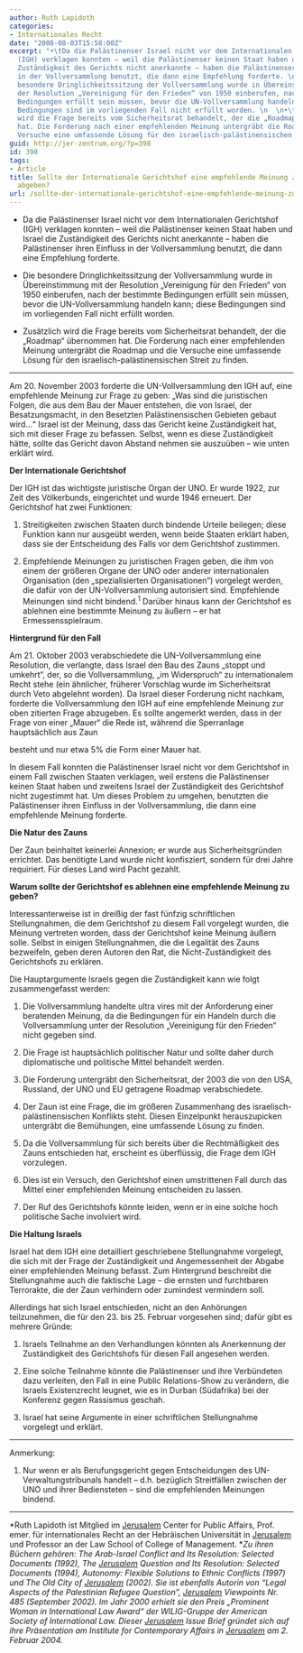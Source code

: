 ```yaml
---
author: Ruth Lapidoth
categories:
- Internationales Recht
date: "2008-08-03T15:58:00Z"
excerpt: "•\tDa die Palästinenser Israel nicht vor dem Internationalen Gerichtshof
  (IGH) verklagen konnten – weil die Palästinenser keinen Staat haben und Israel die
  Zuständigkeit des Gerichts nicht anerkannte – haben die Palästinenser ihren Einfluss
  in der Vollversammlung benutzt, die dann eine Empfehlung forderte. \n  \n•\tDie
  besondere Dringlichkeitssitzung der Vollversammlung wurde in Übereinstimmung mit
  der Resolution „Vereinigung für den Frieden“ von 1950 einberufen, nach der bestimmte
  Bedingungen erfüllt sein müssen, bevor die UN-Vollversammlung handeln kann; diese
  Bedingungen sind im vorliegenden Fall nicht erfüllt worden. \n  \n•\tZusätzlich
  wird die Frage bereits vom Sicherheitsrat behandelt, der die „Roadmap“ übernommen
  hat. Die Forderung nach einer empfehlenden Meinung untergräbt die Roadmap und die
  Versuche eine umfassende Lösung für den israelisch-palästinensischen Streit zu finden."
guid: http://jer-zentrum.org/?p=398
id: 398
tags:
- Article
title: Sollte der Internationale Gerichtshof eine empfehlende Meinung zu Israels Trennzaun
  abgeben?
url: /sollte-der-internationale-gerichtshof-eine-empfehlende-meinung-zu-israels-trennzaun-abgeben/
---
```


- Da die Palästinenser Israel nicht vor dem Internationalen Gerichtshof (IGH) verklagen konnten – weil die Palästinenser keinen Staat haben und Israel die Zuständigkeit des Gerichts nicht anerkannte – haben die Palästinenser ihren Einfluss in der Vollversammlung benutzt, die dann eine Empfehlung forderte. 


 
- Die besondere Dringlichkeitssitzung der Vollversammlung wurde in Übereinstimmung mit der Resolution „Vereinigung für den Frieden“ von 1950 einberufen, nach der bestimmte Bedingungen erfüllt sein müssen, bevor die UN-Vollversammlung handeln kann; diese Bedingungen sind im vorliegenden Fall nicht erfüllt worden. 


 
- Zusätzlich wird die Frage bereits vom Sicherheitsrat behandelt, der die „Roadmap“ übernommen hat. Die Forderung nach einer empfehlenden Meinung untergräbt die Roadmap und die Versuche eine umfassende Lösung für den israelisch-palästinensischen Streit zu finden. 


---



Am 20. November 2003 forderte die UN-Vollversammlung den IGH auf, eine empfehlende Meinung zur Frage zu geben: „Was sind die juristischen Folgen, die aus dem Bau der Mauer entstehen, die von Israel, der Besatzungsmacht, in den Besetzten Palästinensischen Gebieten gebaut wird…“ Israel ist der Meinung, dass das Gericht keine Zuständigkeit hat, sich mit dieser Frage zu befassen. Selbst, wenn es diese Zuständigkeit hätte, sollte das Gericht davon Abstand nehmen sie auszuüben – wie unten erklärt wird. 

 

**Der Internationale Gerichtshof** 

 

Der IGH ist das wichtigste juristische Organ der UNO. Er wurde 1922, zur Zeit des Völkerbunds, eingerichtet und wurde 1946 erneuert. Der Gerichtshof hat zwei Funktionen: 

 
1. Streitigkeiten zwischen Staaten durch bindende Urteile beilegen; diese Funktion kann nur ausgeübt werden, wenn beide Staaten erklärt haben, dass sie der Entscheidung des Falls vor dem Gerichtshof zustimmen. 


 
1. Empfehlende Meinungen zu juristischen Fragen geben, die ihm von einem der größeren Organe der UNO oder anderer internationalen Organisation (den „spezialisierten Organisationen“) vorgelegt werden, die dafür von der UN-Vollversammlung autorisiert sind. Empfehlende Meinungen sind nicht bindend.<sup>1</sup> Darüber hinaus kann der Gerichtshof es ablehnen eine bestimmte Meinung zu äußern – er hat Ermessensspielraum. 


 

**Hintergrund für den Fall** 

 

Am 21. Oktober 2003 verabschiedete die UN-Vollversammlung eine Resolution, die verlangte, dass Israel den Bau des Zauns „stoppt und umkehrt“, der, so die Vollversammlung, „im Widerspruch“ zu internationalem Recht stehe (ein ähnlicher, früherer Vorschlag wurde im Sicherheitsrat durch Veto abgelehnt worden). Da Israel dieser Forderung nicht nachkam, forderte die Vollversammlung den IGH auf eine empfehlende Meinung zur oben zitierten Frage abzugeben. Es sollte angemerkt werden, dass in der Frage von einer „Mauer“ die Rede ist, während die Sperranlage hauptsächlich aus Zaun 

besteht und nur etwa 5% die Form einer Mauer hat. 

 

In diesem Fall konnten die Palästinenser Israel nicht vor dem Gerichtshof in einem Fall zwischen Staaten verklagen, weil erstens die Palästinenser keinen Staat haben und zweitens Israel der Zuständigkeit des Gerichtshof nicht zugestimmt hat. Um dieses Problem zu umgehen, benutzten die Palästinenser ihren Einfluss in der Vollversammlung, die dann eine empfehlende Meinung forderte. 

 

**Die Natur des Zauns** 

 

Der Zaun beinhaltet keinerlei Annexion; er wurde aus Sicherheitsgründen errichtet. Das benötigte Land wurde nicht konfisziert, sondern für drei Jahre requiriert. Für dieses Land wird Pacht gezahlt. 

 

**Warum sollte der Gerichtshof es ablehnen eine empfehlende Meinung zu geben?** 

 

Interessanterweise ist in dreißig der fast fünfzig schriftlichen Stellungnahmen, die dem Gerichtshof zu diesem Fall vorgelegt wurden, die Meinung vertreten worden, dass der Gerichtshof keine Meinung äußern solle. Selbst in einigen Stellungnahmen, die die Legalität des Zauns bezweifeln, geben deren Autoren den Rat, die Nicht-Zuständigkeit des Gerichtshofs zu erklären. 

 

Die Hauptargumente Israels gegen die Zuständigkeit kann wie folgt zusammengefasst werden: 

 
1. Die Vollversammlung handelte ultra vires mit der Anforderung einer beratenden Meinung, da die Bedingungen für ein Handeln durch die Vollversammlung unter der Resolution „Vereinigung für den Frieden“ nicht gegeben sind. 


 
1. Die Frage ist hauptsächlich politischer Natur und sollte daher durch diplomatische und politische Mittel behandelt werden. 


 
1. Die Forderung untergräbt den Sicherheitsrat, der 2003 die von den USA, Russland, der UNO und EU getragene Roadmap verabschiedete. 


 
1. Der Zaun ist eine Frage, die im größeren Zusammenhang des israelisch-palästinensischen Konflikts steht. Diesen Einzelpunkt herauszupicken untergräbt die Bemühungen, eine umfassende Lösung zu finden. 


 
1. Da die Vollversammlung für sich bereits über die Rechtmäßigkeit des Zauns entschieden hat, erscheint es überflüssig, die Frage dem IGH vorzulegen. 


 
1. Dies ist ein Versuch, den Gerichtshof einen umstrittenen Fall durch das Mittel einer empfehlenden Meinung entscheiden zu lassen. 


 
1. Der Ruf des Gerichtshofs könnte leiden, wenn er in eine solche hoch politische Sache involviert wird. 


 

**Die Haltung Israels** 

 

Israel hat dem IGH eine detailliert geschriebene Stellungnahme vorgelegt, die sich mit der Frage der Zuständigkeit und Angemessenheit der Abgabe einer empfehlenden Meinung befasst. Zum Hintergrund beschreibt die Stellungnahme auch die faktische Lage – die ernsten und furchtbaren Terrorakte, die der Zaun verhindern oder zumindest vermindern soll. 

 

Allerdings hat sich Israel entschieden, nicht an den Anhörungen teilzunehmen, die für den 23. bis 25. Februar vorgesehen sind; dafür gibt es mehrere Gründe: 

 
1. Israels Teilnahme an den Verhandlungen könnten als Anerkennung der Zuständigkeit des Gerichtshofs für diesen Fall angesehen werden. 


 
1. Eine solche Teilnahme könnte die Palästinenser und ihre Verbündeten dazu verleiten, den Fall in eine Public Relations-Show zu verändern, die Israels Existenzrecht leugnet, wie es in Durban (Südafrika) bei der Konferenz gegen Rassismus geschah. 


 
1. Israel hat seine Argumente in einer schriftlichen Stellungnahme vorgelegt und erklärt. 


---



Anmerkung:
1. Nur wenn er als Berufungsgericht gegen Entscheidungen des UN-Verwaltungstribunals handelt – d.h. bezüglich Streitfällen zwischen der UNO und ihrer Bediensteten – sind die empfehlenden Meinungen bindend.


---

*Ruth Lapidoth ist Mitglied im [Jerusalem]("http://www.jcpa.org/JCPA/Templates/ShowPage.asp?DBID=1&LNGID=1&TMID=112&FID=568&PID=0&IID=429") Center for Public Affairs, Prof. emer. für internationales Recht an der Hebräischen Universität in [Jerusalem]("http://www.jcpa.org/JCPA/Templates/ShowPage.asp?DBID=1&LNGID=1&TMID=112&FID=568&PID=0&IID=429") und Professor an der Law School of College of Management. **Zu ihren Büchern gehören: The Arab-Israel Conflict and Its Resolution: Selected Documents (1992), The [Jerusalem]("http://www.jcpa.org/JCPA/Templates/ShowPage.asp?DBID=1&LNGID=1&TMID=112&FID=568&PID=0&IID=429") Question and Its Resolution: Selected Documents (1994), Autonomy: Flexible Solutions to Ethnic Conflicts (1997) und The Old City of [Jerusalem]("http://www.jcpa.org/JCPA/Templates/ShowPage.asp?DBID=1&LNGID=1&TMID=112&FID=568&PID=0&IID=429") (2002). Sie ist ebenfalls Autorin von “Legal Aspects of the Palestinian Refugee Question”, [Jerusalem]("http://www.jcpa.org/JCPA/Templates/ShowPage.asp?DBID=1&LNGID=1&TMID=112&FID=568&PID=0&IID=429") Viewpoints Nr. 485 (September 2002). Im Jahr 2000 erhielt sie den Preis „Prominent Woman in International Law Award“ der WILIG-Gruppe der American Society of International Law. Dieser [Jerusalem]("http://www.jcpa.org/JCPA/Templates/ShowPage.asp?DBID=1&LNGID=1&TMID=112&FID=568&PID=0&IID=429") Issue Brief gründet sich auf ihre Präsentation am Institute for Contemporary Affairs in [Jerusalem]("http://www.jcpa.org/JCPA/Templates/ShowPage.asp?DBID=1&LNGID=1&TMID=112&FID=568&PID=0&IID=429") am 2. Februar 2004.* 

 

